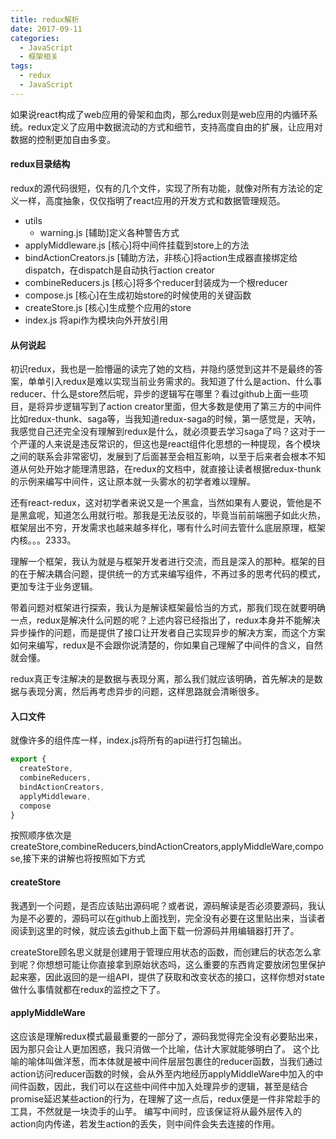 ```yaml
---
title: redux解析
date: 2017-09-11
categories:
  - JavaScript
  - 框架相关
tags:
  - redux
  - JavaScript
---
```


如果说react构成了web应用的骨架和血肉，那么redux则是web应用的内循环系统。redux定义了应用中数据流动的方式和细节，支持高度自由的扩展，让应用对数据的控制更加自由多变。

<!-- more -->

#### redux目录结构
redux的源代码很短，仅有的几个文件，实现了所有功能，就像对所有方法论的定义一样，高度抽象，仅仅指明了react应用的开发方式和数据管理规范。

* utils
  * warning.js [辅助]定义各种警告方式
* applyMiddleware.js [核心]将中间件挂载到store上的方法
* bindActionCreators.js [辅助方法，非核心]将action生成器直接绑定给dispatch，在dispatch是自动执行action creator
* combineReducers.js [核心]将多个reducer封装成为一个根reducer
* compose.js [核心]在生成初始store的时候使用的关键函数
* createStore.js [核心]生成整个应用的store
* index.js 将api作为模块向外开放引用

#### 从何说起
初识redux，我也是一脸懵逼的读完了她的文档，并隐约感觉到这并不是最终的答案，单单引入redux是难以实现当前业务需求的。我知道了什么是action、什么事reducer、什么是store然后呢，异步的逻辑写在哪里？看过github上面一些项目，是将异步逻辑写到了action creator里面，但大多数是使用了第三方的中间件比如redux-thunk、saga等，当我知道redux-saga的时候，第一感觉是，天呐，我感觉自己还完全没有理解到redux是什么，就必须要去学习saga了吗？这对于一个严谨的人来说是违反常识的，但这也是react组件化思想的一种提现，各个模块之间的联系会非常密切，发展到了后面甚至会相互影响，以至于后来者会根本不知道从何处开始才能理清思路，在redux的文档中，就直接让读者根据redux-thunk的示例来编写中间件，这让原本就一头雾水的初学者难以理解。

还有react-redux，这对初学者来说又是一个黑盒，当然如果有人要说，管他是不是黑盒呢，知道怎么用就行啦。那我是无法反驳的，毕竟当前前端圈子如此火热，框架层出不穷，开发需求也越来越多样化，哪有什么时间去管什么底层原理，框架内核。。。2333。

理解一个框架，我认为就是与框架开发者进行交流，而且是深入的那种。框架的目的在于解决耦合问题，提供统一的方式来编写组件，不再过多的思考代码的模式，更加专注于业务逻辑。

带着问题对框架进行探索，我认为是解读框架最恰当的方式，那我们现在就要明确一点，redux是解决什么问题的呢？上述内容已经指出了，redux本身并不能解决异步操作的问题，而是提供了接口让开发者自己实现异步的解决方案，而这个方案如何来编写，redux是不会跟你说清楚的，你如果自己理解了中间件的含义，自然就会懂。

redux真正专注解决的是数据与表现分离，那么我们就应该明确，首先解决的是数据与表现分离，然后再考虑异步的问题，这样思路就会清晰很多。

#### 入口文件
就像许多的组件库一样，index.js将所有的api进行打包输出。

```javascript
export {
  createStore,
  combineReducers,
  bindActionCreators,
  applyMiddleware,
  compose
}
```
按照顺序依次是createStore,combineReducers,bindActionCreators,applyMiddleWare,compose,接下来的讲解也将按照如下方式

#### createStore
我遇到一个问题，是否应该贴出源码呢？或者说，源码解读是否必须要源码，我认为是不必要的，源码可以在github上面找到，完全没有必要在这里贴出来，当读者阅读到这里的时候，就应该去github上面下载一份源码并用编辑器打开了。

createStore顾名思义就是创建用于管理应用状态的函数，而创建后的状态怎么拿到呢？你想想可能让你直接拿到原始状态吗，这么重要的东西肯定要放闭包里保护起来塞，因此返回的是一组API，提供了获取和改变状态的接口，这样你想对state做什么事情就都在redux的监控之下了。

#### applyMiddleWare
这应该是理解redux模式最最重要的一部分了，源码我觉得完全没有必要贴出来，因为那只会让人更加困惑，我只消做一个比喻，估计大家就能够明白了。
这个比喻的喻体叫做洋葱，而本体就是被中间件层层包裹住的reducer函数，当我们通过action访问reducer函数的时候，会从外至内地经历applyMiddleWare中加入的中间件函数，因此，我们可以在这些中间件中加入处理异步的逻辑，甚至是结合promise延迟某些action的行为，在理解了这一点后，redux便是一件非常趁手的工具，不然就是一块烫手的山芋。
编写中间时，应该保证将从最外层传入的action向内传递，若发生action的丢失，则中间件会失去连接的作用。